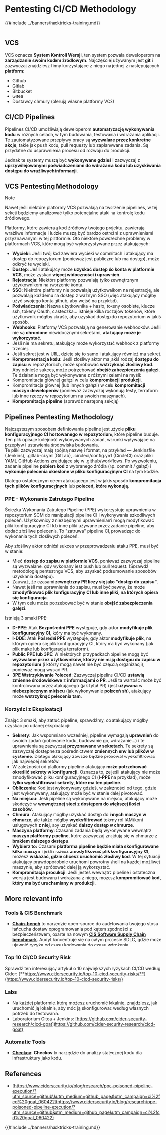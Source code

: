 # Pentesting CI/CD Methodology

{{#include ../banners/hacktricks-training.md}}

<figure><img src="../images/CLOUD-logo-letters.svg" alt=""><figcaption></figcaption></figure>

## VCS

VCS oznacza **System Kontroli Wersji**, ten system pozwala deweloperom na **zarządzanie swoim kodem źródłowym**. Najczęściej używanym jest **git** i zazwyczaj znajdziesz firmy korzystające z niego na jednej z następujących **platform**:

- Github
- Gitlab
- Bitbucket
- Gitea
- Dostawcy chmury (oferują własne platformy VCS)

## CI/CD Pipelines

Pipelines CI/CD umożliwiają deweloperom **automatyzację wykonywania kodu** w różnych celach, w tym budowania, testowania i wdrażania aplikacji. Te zautomatyzowane przepływy pracy są **wyzwalane przez konkretne akcje**, takie jak push kodu, pull requesty lub zaplanowane zadania. Są przydatne do usprawnienia procesu od rozwoju do produkcji.

Jednak te systemy muszą być **wykonywane gdzieś** i zazwyczaj z **uprzywilejowanymi poświadczeniami do wdrażania kodu lub uzyskiwania dostępu do wrażliwych informacji**.

## VCS Pentesting Methodology

> [!NOTE]
> Nawet jeśli niektóre platformy VCS pozwalają na tworzenie pipelines, w tej sekcji będziemy analizować tylko potencjalne ataki na kontrolę kodu źródłowego.

Platformy, które zawierają kod źródłowy twojego projektu, zawierają wrażliwe informacje i ludzie muszą być bardzo ostrożni z uprawnieniami przyznawanymi w tej platformie. Oto niektóre powszechne problemy w platformach VCS, które mogą być wykorzystywane przez atakujących:

- **Wycieki**: Jeśli twój kod zawiera wycieki w commitach i atakujący ma dostęp do repozytorium (ponieważ jest publiczne lub ma dostęp), może odkryć te wycieki.
- **Dostęp**: Jeśli atakujący może **uzyskać dostęp do konta w platformie VCS**, może zyskać **więcej widoczności i uprawnień**.
- **Rejestracja**: Niektóre platformy pozwalają tylko zewnętrznym użytkownikom na tworzenie konta.
- **SSO**: Niektóre platformy nie pozwalają użytkownikom na rejestrację, ale pozwalają każdemu na dostęp z ważnym SSO (więc atakujący mógłby użyć swojego konta github, aby wejść na przykład).
- **Poświadczenia**: Nazwa użytkownika + hasło, tokeny osobiste, klucze ssh, tokeny Oauth, ciasteczka... istnieje kilka rodzajów tokenów, które użytkownik mógłby ukraść, aby uzyskać dostęp do repozytorium w jakiś sposób.
- **Webhooks**: Platformy VCS pozwalają na generowanie webhooków. Jeśli nie są **chronione** niewidocznymi sekretami, **atakujący może je wykorzystać**.
- Jeśli nie ma sekretu, atakujący może wykorzystać webhook z platformy trzeciej.
- Jeśli sekret jest w URL, dzieje się to samo i atakujący również ma sekret.
- **Kompromentacja kodu:** Jeśli złośliwy aktor ma jakiś rodzaj **dostępu do zapisu** w repozytoriach, może spróbować **wstrzyknąć złośliwy kod**. Aby odnieść sukces, może potrzebować **obejść zabezpieczenia gałęzi**. Te działania mogą być wykonywane z różnymi celami na myśli:
- Kompromitacja głównej gałęzi w celu **kompromitacji produkcji**.
- Kompromitacja głównej (lub innych gałęzi) w celu **kompromitacji maszyn deweloperów** (ponieważ zazwyczaj wykonują testy, terraform lub inne rzeczy w repozytorium na swoich maszynach).
- **Kompromitacja pipeline** (sprawdź następną sekcję)

## Pipelines Pentesting Methodology

Najczęstszym sposobem definiowania pipeline jest użycie **pliku konfiguracyjnego CI hostowanego w repozytorium**, które pipeline buduje. Ten plik opisuje kolejność wykonywanych zadań, warunki wpływające na przepływ i ustawienia środowiska budowania.\
Te pliki zazwyczaj mają spójną nazwę i format, na przykład — Jenkinsfile (Jenkins), .gitlab-ci.yml (GitLab), .circleci/config.yml (CircleCI) oraz pliki YAML GitHub Actions znajdujące się w .github/workflows. Po wyzwoleniu, zadanie pipeline **pobiera kod** z wybranego źródła (np. commit / gałąź) i **wykonuje polecenia określone w pliku konfiguracyjnym CI** na tym kodzie.

Dlatego ostatecznym celem atakującego jest w jakiś sposób **kompromitacja tych plików konfiguracyjnych** lub **poleceń, które wykonują**.

### PPE - Wykonanie Zatrutego Pipeline

Ścieżka Wykonania Zatrutego Pipeline (PPE) wykorzystuje uprawnienia w repozytorium SCM do manipulacji pipeline CI i wykonywania szkodliwych poleceń. Użytkownicy z niezbędnymi uprawnieniami mogą modyfikować pliki konfiguracyjne CI lub inne pliki używane przez zadanie pipeline, aby dodać złośliwe polecenia. To "zatruwa" pipeline CI, prowadząc do wykonania tych złośliwych poleceń.

Aby złośliwy aktor odniósł sukces w przeprowadzeniu ataku PPE, musi być w stanie:

- Mieć **dostęp do zapisu w platformie VCS**, ponieważ zazwyczaj pipeline są wyzwalane, gdy wykonany jest push lub pull request. (Sprawdź metodologię pentestingu VCS, aby uzyskać podsumowanie sposobów uzyskania dostępu).
- Zauważ, że czasami **zewnętrzny PR liczy się jako "dostęp do zapisu"**.
- Nawet jeśli ma uprawnienia do zapisu, musi być pewny, że może **zmodyfikować plik konfiguracyjny CI lub inne pliki, na których opiera się konfiguracja**.
- W tym celu może potrzebować być w stanie **obejść zabezpieczenia gałęzi**.

Istnieją 3 smaki PPE:

- **D-PPE**: Atak **Bezpośredni PPE** występuje, gdy aktor **modyfikuje plik konfiguracyjny CI**, który ma być wykonany.
- **I-DDE**: Atak **Pośredni PPE** występuje, gdy aktor **modyfikuje** **plik**, na którym opiera się plik konfiguracyjny CI, który ma być wykonany (jak plik make lub konfiguracja terraform).
- **Public PPE lub 3PE**: W niektórych przypadkach pipeline mogą być **wyzwalane przez użytkowników, którzy nie mają dostępu do zapisu w repozytorium** (i którzy mogą nawet nie być częścią organizacji), ponieważ mogą wysłać PR.
- **3PE Wstrzykiwanie Poleceń**: Zazwyczaj pipeline CI/CD **ustawią zmienne środowiskowe** z **informacjami o PR**. Jeśli ta wartość może być kontrolowana przez atakującego (jak tytuł PR) i jest **używana** w **niebezpiecznym miejscu** (jak wykonywanie **poleceń sh**), atakujący może **wstrzyknąć polecenia tam**.

### Korzyści z Eksploatacji

Znając 3 smaki, aby zatruć pipeline, sprawdźmy, co atakujący mógłby uzyskać po udanej eksploatacji:

- **Sekrety**: Jak wspomniano wcześniej, pipeline wymagają **uprawnień** do swoich zadań (pobieranie kodu, budowanie go, wdrażanie...) i te uprawnienia są zazwyczaj **przyznawane w sekretach**. Te sekrety są zazwyczaj dostępne za pośrednictwem **zmiennych env lub plików w systemie**. Dlatego atakujący zawsze będzie próbował wyeksfiltrować jak najwięcej sekretów.
- W zależności od platformy pipeline atakujący **może potrzebować określić sekrety w konfiguracji**. Oznacza to, że jeśli atakujący nie może zmodyfikować pliku konfiguracyjnego CI (**I-PPE** na przykład), może **tylko wyeksfiltrować sekrety, które ma ten pipeline**.
- **Obliczenia**: Kod jest wykonywany gdzieś, w zależności od tego, gdzie jest wykonywany, atakujący może być w stanie dalej pivotować.
- **Na miejscu**: Jeśli pipeline są wykonywane na miejscu, atakujący może skończyć w **wewnętrznej sieci z dostępem do większej ilości zasobów**.
- **Chmura**: Atakujący mógłby uzyskać dostęp do **innych maszyn w chmurze**, ale także mógłby **wyeksfiltrować** tokeny ról IAM/kont usługowych **z niej**, aby uzyskać **dalszy dostęp w chmurze**.
- **Maszyna platformy**: Czasami zadania będą wykonywane wewnątrz **maszyn platformy pipeline**, które zazwyczaj znajdują się w chmurze z **brakiem dalszego dostępu**.
- **Wybierz to:** Czasami **platforma pipeline będzie miała skonfigurowane kilka maszyn** i jeśli możesz **zmodyfikować plik konfiguracyjny CI**, możesz **wskazać, gdzie chcesz uruchomić złośliwy kod**. W tej sytuacji atakujący prawdopodobnie uruchomi powrotny shell na każdej możliwej maszynie, aby spróbować dalej ją wykorzystać.
- **Kompromitacja produkcji**: Jeśli jesteś wewnątrz pipeline i ostateczna wersja jest budowana i wdrażana z niego, możesz **kompromitować kod, który ma być uruchamiany w produkcji**.

## More relevant info

### Tools & CIS Benchmark

- [**Chain-bench**](https://github.com/aquasecurity/chain-bench) to narzędzie open-source do audytowania twojego stosu łańcucha dostaw oprogramowania pod kątem zgodności z bezpieczeństwem, oparte na nowym [**CIS Software Supply Chain benchmark**](https://github.com/aquasecurity/chain-bench/blob/main/docs/CIS-Software-Supply-Chain-Security-Guide-v1.0.pdf). Audyt koncentruje się na całym procesie SDLC, gdzie może ujawnić ryzyka od czasu kodowania do czasu wdrożenia.

### Top 10 CI/CD Security Risk

Sprawdź ten interesujący artykuł o 10 największych ryzykach CI/CD według Cider: [**https://www.cidersecurity.io/top-10-cicd-security-risks/**](https://www.cidersecurity.io/top-10-cicd-security-risks/)

### Labs

- Na każdej platformie, którą możesz uruchomić lokalnie, znajdziesz, jak uruchomić ją lokalnie, aby móc ją skonfigurować według własnych potrzeb do testowania.
- Laboratorium Gitea + Jenkins: [https://github.com/cider-security-research/cicd-goat](https://github.com/cider-security-research/cicd-goat)

### Automatic Tools

- [**Checkov**](https://github.com/bridgecrewio/checkov): **Checkov** to narzędzie do analizy statycznej kodu dla infrastruktury jako kodu.

## References

- [https://www.cidersecurity.io/blog/research/ppe-poisoned-pipeline-execution/?utm_source=github\&utm_medium=github_page\&utm_campaign=ci%2fcd%20goat_060422](https://www.cidersecurity.io/blog/research/ppe-poisoned-pipeline-execution/?utm_source=github&utm_medium=github_page&utm_campaign=ci%2fcd%20goat_060422)

{{#include ../banners/hacktricks-training.md}}
